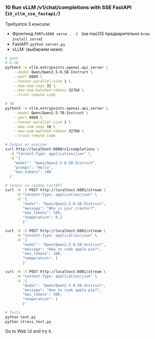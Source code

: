 ### 10 Run vLLM /v1/chat/completions with SSE FastAPI  (`10_vllm_sse_fastapi/`)

Требуется 3 консоли:
- Фронтенд `PORT=3000 serve . -l ` (на macOS предварительно `brew install serve`)
- FastAPI: `python server.py`
- vLLM: (выбираем ниже)

```bash
# qwen
# 0.5B
python3 -m vllm.entrypoints.openai.api_server \
    --model Qwen/Qwen2.5-0.5B-Instruct \
    --port 8080 \
    --tensor-parallel-size 1 \
    --max-num-seqs 32 \
    --max-num-batched-tokens 32768 \
    --trust-remote-code

# 7B
python3 -m vllm.entrypoints.openai.api_server \
    --model Qwen/Qwen2.5-7B-Instruct \
    --port 8080 \
    --tensor-parallel-size 1 \
    --max-num-seqs 16 \
    --max-num-batched-tokens 32768 \
    --trust-remote-code

# Запрос из консоли
curl http://localhost:8080/v1/completions \
  -H "Content-Type: application/json" \
  -d '{
    "model": "Qwen/Qwen2.5-0.5B-Instruct",
    "prompt": "Hello",
    "max_tokens": 100
  }'

# запрос на сервер FastAPI
curl -N -X POST http://localhost:8001/stream \
     -H "Content-Type: application/json" \
     -d '{
        "model": "Qwen/Qwen2.5-0.5B-Instruct",
        "message": "Who is your creator?",
        "max_tokens": 100,
        "temperature": 0.2
        }'

curl -N -X POST http://localhost:8001/stream \
     -H "Content-Type: application/json" \
     -d '{
        "model": "Qwen/Qwen2.5-0.5B-Instruct",
        "message": "How to cook apple pie?",
        "max_tokens": 100,
        "temperature": 1
        }'

curl -N -X POST http://localhost:8001/stream \
     -H "Content-Type: application/json" \
     -d '{
        "model": "Qwen/Qwen2.5-0.5B-Instruct",
        "message": "How to cook apple pie?",
        "max_tokens": 300,
        "temperature": 1
        }'

# Tests
python test.py
python stress_test.py
```
Go to Web UI and try it.